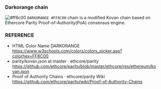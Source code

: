 ### Darkorange chain

![#ff8c00](https://placehold.it/16/ff8c00/000000?text=+) `DARKORANGE #FF8C00`
chain is a modified Kovan chain based on Ethercore Parity Proof-of-Authority(PoA) consensus engine.

### REFERENCE

* HTML Color Name DARKORANGE   https://www.w3schools.com/colors/colors_picker.asp?colorhex=FF8C00
* parity/kovan.json at master · ethcore/parity
 https://github.com/ethcore/parity/blob/master/ethcore/res/ethereum/kovan.json
* Proof of Authority Chains · ethcore/parity Wiki
 https://github.com/ethcore/parity/wiki/Proof-of-Authority-Chains
